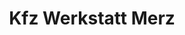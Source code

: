 ---
title: "Kfz Werkstatt Merz"
url: /billigheim-ingenheim/kfz-werkstatt-merz/
shop: Autowerkstatt
---